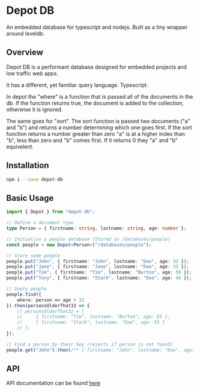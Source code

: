 # Depot DB

An embedded database for typescript and nodejs. Built as a tiny wrapper around leveldb.

## Overview

Depot DB is a performant database designed for embedded projects and low traffic web apps.

It has a different, yet familiar query language. Typescript.

In depot the "where" is a function that is passed all of the documents in the db.
If the function returns true, the document is added to the collection, otherwise
it is ignored.

The same goes for "sort". The sort function is passed two documents ("a" and "b") and returns
a number determining which one goes first. If the sort function returns a number greater than
zero "a" is at a higher index than "b", less than zero and "b" comes first. If it returns 0
they "a" and "b" equivelent.

## Installation

```bash
npm i --save depot-db
```

## Basic Usage

```typescript
import { Depot } from "depot-db";

// Define a document type
type Person = { firstname: string, lastname: string, age: number };

// Initialize a people database (Stored in /databases/people)
const people = new Depot<Person>("/databases/people");

// Store some people
people.put("John", { firstname: "John", lastname: "Doe", age: 32 });
people.put("Jane", { firstname: "Jane", lastname: "Doe", age: 32 });
people.put("Tim", { firstname: "Tim", lastname: "Burton", age: 59 });
people.put("Tony", { firstname: "Stark", lastname: "Doe", age: 45 });

// Query people
people.find({
    where: person => age > 32
}).then(personsOlderThat32 => {
    // personsOlderThat32 = [
    //     { firstname: "Tim", lastname: "Burton", age: 61 },
    //     { firstname: "Stark", lastname: "Doe", age: 53 }
    // ];
});

// Find a person by their key (rejects if person is not found)
people.get("John").then(/** { firstname: "John", lastname: "Doe", age: 32 } */);
```

## API

API documentation can be found [here](https://youngwerth.gitlab.io/depot)